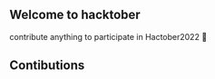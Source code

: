 ## Welcome to hacktober  

contribute anything to participate in Hactober2022 🙌

## Contibutions  

  
